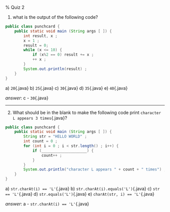 % Quiz 2

1. what is the output of the following code?

```java
public class punchcard {
	public static void main (String args [ ]) {
		int result, x ;
		x = 1 ;
		result = 0;
		while (x <= 10) {
			if (x%2 == 0) result += x ;
			++ x ;
		}
		System.out.println(result) ;
	}
}
```

a) `20`{.java}
b) `25`{.java}
c) `30`{.java}
d) `35`{.java}
e) `40`{.java}


_answer_: c - `30`{.java}

---

2. What should be in the blank to make the following code print `character L appears 3 times`{.java}?

```java
public class punchcard {
	public static void main (String args [ ]) {
		String str = "HELLO WORLD" ;
		int count = 0 ;
		for (int i = 0 ; i < str.length() ; i++) {
			if (____________________) {
				count++ ;
			}
		}
		System.out.println("character L appears " + count + " times") ;
	}
}
```

a) `str.charAt(i) == 'L'`{.java}
b) `str.charAt(i).equals('L')`{.java}
c) `str == 'L'`{.java}
d) `str.equals('L')`{.java}
e) `charAt(str, i) == 'L'`{.java}

_answer_: a - `str.charAt(i) == 'L'`{.java}
